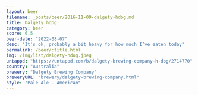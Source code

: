 ```yaml
---
layout: beer
filename: _posts/beer/2016-11-09-dalgety-hdog.md
title: Dalgety hdog
category: beer
score: 6.5
beer-date: "2022-08-07"
desc: "It’s ok, probably a bit heavy for how much I’ve eaten today"
permalink: /beer/:title.html
img: /img/list/dalgety-hdog.jpeg
untappd: "https://untappd.com/b/dalgety-brewing-company-h-dog/2714770"
country: "Australia"
brewery: "Dalgety Brewing Company"
breweryURL: "brewery/dalgety-brewing-company.html"
style: "Pale Ale - American"
---
```

